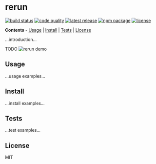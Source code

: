 rerun
============

[![build status](https://img.shields.io/github/workflow/status/wbjrpub/rerun/test?style=flat-square)](https://github.com/wbjrpub/rerun/actions)
[![code quality](https://img.shields.io/github/workflow/status/wbjrpub/rerun/lint?style=flat-square&label=lint%20%2F%20shellcheck)](https://github.com/wbjrpub/rerun/actions)
[![latest release](https://img.shields.io/github/release/wbjrpub/rerun?style=flat-square)](https://github.com/wbjrpub/rerun/releases/latest)
[![npm package](https://img.shields.io/npm/v/rerun?style=flat-square)](https://www.npmjs.com/package/rerun)
[![license](https://img.shields.io/github/license/wbjrpub/rerun?style=flat-square&color=blue)](https://github.com/wbjrpub/rerun/blob/master/LICENSE.txt)

**Contents** - [Usage](https://github.com/wbjrpub/rerun#usage) | [Install](https://github.com/wbjrpub/rerun#install) | [Tests](https://github.com/wbjrpub/rerun#tests) | [License](https://github.com/wbjrpub/rerun#license)

...introduction...

TODO ![rerun demo](https://github.com/wbjrpub/rerun/blob/master/rerun.gif?raw=true)

Usage
-----
...usage examples...

Install
-------
...install examples...

Tests
-------------
...test examples...

License
-------
MIT
